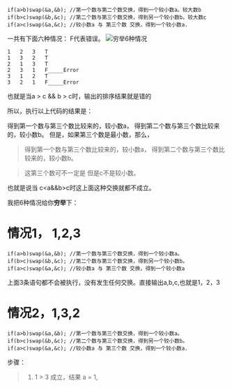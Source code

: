 ```c?linenums
if(a>b)swap(&a,&b); //第一个数与第二个数交换，得到一个较小数a。较大数b
if(b>c)swap(&b,&c); //第二个数与第三个数交换，得到另一个较小数b。较大数c
if(a>c)swap(&a,&c); //较小数a 与 第三个数 交换，得到一个较小数a.
```
一共有下面六种情况：
F代表错误。
![穷举6种情况](https://i.loli.net/2018/10/17/5bc73cb57bda6.png)
```csharp?linenums
1	2	3	T
1	3	2	T
2	1	3	T
2	3	1	F_____Error
3	1	2	T
3	2	1	F_____Error
```

也就是当a > c && b > c时，输出的排序结果就是错的

所以，执行以上代码的结果是：

得到第一个数与第三个数比较来的，较小数a，
得到第二个数与第三个数比较来的，较小数b。
但是，如果第三个数是最小数，那么，
>得到第一个数与第三个数比较来的，较小数a， 
得到第二个数与第三个数比较来的，较小数b。

>这第三个数可不一定是
但是c不是较小数。


也就是说当 c<a&&b>c时这上面这种交换就都不成立。


我把6种情况给你**穷举**下：

# 情况1， 1,2,3
```c?linenums
if(a>b)swap(&a,&b); //第一个数与第三个数交换，得到一个较小数a。
if(b>c)swap(&b,&c); //第二个数与第三个数交换，得到另一个较小数b。
if(a>c)swap(&a,&c); //较小数a 与 第三个数 交换，得到一个较小数a
```
上面3条语句都不会被执行，没有发生任何交换。直接输出a,b,c,也就是1，2，3

# 情况2，1,3,2
```c?linenums
if(a>b)swap(&a,&b); //第一个数与第三个数交换，得到一个较小数a。
if(b>c)swap(&b,&c); //第二个数与第三个数交换，得到另一个较小数b。
if(a>c)swap(&a,&c); //较小数a 与 第三个数 交换，得到一个较小数a.
```
步骤：
> 1. 1 > 3 成立，结果 a = 1, 
